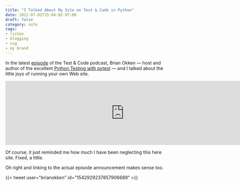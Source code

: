 ```yaml
---
title: "I Talked About My Site on Test & Code in Python"
date: 2022-07-01T15:04:02-07:00
draft: false
category: note
tags:
- listen
- blogging
- ssg
- my brand
---
```


In the latest [episode][episode] of the Test & Code podcast, Brian Okken — host
and author of the excellent [Python Testing with pytest][pytest-book] — and I
talked about the little joys of running your own Web site.

[episode]: https://testandcode.com/191
[pytest-book]: https://pragprog.com/titles/bopytest2/python-testing-with-pytest-second-edition/

<!--more-->

<div class="container-medium centered">
  <iframe
    src="https://player.fireside.fm/v2/DOAjrBV2+O6I17uO7?theme=dark"
    width="740" height="200" frameborder="0" scrolling="no"></iframe>
</div>

Of course, it just reminded me how much I have been neglecting this here site.
Fixed, a little.

Oh right and linking to the actual episode announcement makes sense too.

<div class="container-medium centered">
{{< tweet user="brianokken" id="1542929237857906689" >}}
</div>
